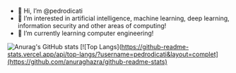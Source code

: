 - 👋 Hi, I’m @pedrodicati
- 👀 I’m interested in artificial intelligence, machine learning, deep learning, information security and other areas of computing!
- 🌱 I’m currently learning computer engineering!

![Anurag's GitHub stats](https://github-readme-stats.vercel.app/api?username=pedrodicati&show_icons=true&theme=dark)
[![Top Langs](https://github-readme-stats.vercel.app/api/top-langs/?username=pedrodicati&layout=complet](https://github.com/anuraghazra/github-readme-stats)
<!---
pedrodicati/pedrodicati is a ✨ special ✨ repository because its `README.md` (this file) appears on your GitHub profile.
You can click the Preview link to take a look at your changes.
--->
